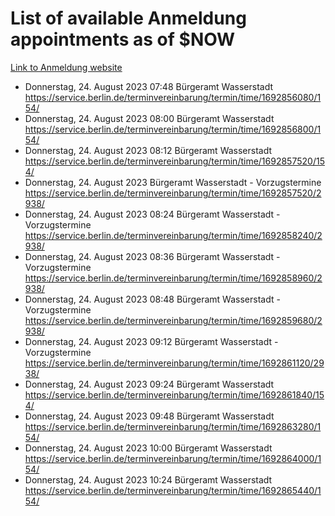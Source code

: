 # List of available Anmeldung appointments as of $NOW
[Link to Anmeldung website](https://service.berlin.de/terminvereinbarung/termin/tag.php?termin=1&anliegen[]=120686&dienstleisterlist=122210,122217,327316,122219,327312,122227,327314,122231,327346,122243,327348,122254,122252,329742,122260,329745,122262,329748,122271,327278,122273,327274,122277,327276,330436,122280,327294,122282,327290,122284,327292,122291,327270,122285,327266,122286,327264,122296,327268,150230,329760,122297,327286,122294,327284,122312,329763,122314,329775,122304,327330,122311,327334,122309,327332,317869,122281,327352,122279,329772,122283,122276,327324,122274,327326,122267,329766,122246,327318,122251,327320,122257,327322,122208,327298,122226,327300&herkunft=http%3A%2F%2Fservice.berlin.de%2Fdienstleistung%2F120686%2F)
- Donnerstag, 24. August 2023 07:48 Bürgeramt Wasserstadt https://service.berlin.de/terminvereinbarung/termin/time/1692856080/154/
- Donnerstag, 24. August 2023 08:00 Bürgeramt Wasserstadt https://service.berlin.de/terminvereinbarung/termin/time/1692856800/154/
- Donnerstag, 24. August 2023 08:12 Bürgeramt Wasserstadt https://service.berlin.de/terminvereinbarung/termin/time/1692857520/154/
- Donnerstag, 24. August 2023  Bürgeramt Wasserstadt - Vorzugstermine https://service.berlin.de/terminvereinbarung/termin/time/1692857520/2938/
- Donnerstag, 24. August 2023 08:24 Bürgeramt Wasserstadt - Vorzugstermine https://service.berlin.de/terminvereinbarung/termin/time/1692858240/2938/
- Donnerstag, 24. August 2023 08:36 Bürgeramt Wasserstadt - Vorzugstermine https://service.berlin.de/terminvereinbarung/termin/time/1692858960/2938/
- Donnerstag, 24. August 2023 08:48 Bürgeramt Wasserstadt - Vorzugstermine https://service.berlin.de/terminvereinbarung/termin/time/1692859680/2938/
- Donnerstag, 24. August 2023 09:12 Bürgeramt Wasserstadt - Vorzugstermine https://service.berlin.de/terminvereinbarung/termin/time/1692861120/2938/
- Donnerstag, 24. August 2023 09:24 Bürgeramt Wasserstadt https://service.berlin.de/terminvereinbarung/termin/time/1692861840/154/
- Donnerstag, 24. August 2023 09:48 Bürgeramt Wasserstadt https://service.berlin.de/terminvereinbarung/termin/time/1692863280/154/
- Donnerstag, 24. August 2023 10:00 Bürgeramt Wasserstadt https://service.berlin.de/terminvereinbarung/termin/time/1692864000/154/
- Donnerstag, 24. August 2023 10:24 Bürgeramt Wasserstadt https://service.berlin.de/terminvereinbarung/termin/time/1692865440/154/
